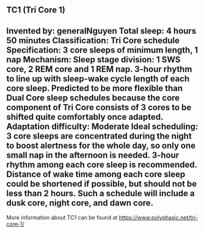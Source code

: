 TC1 (Tri Core 1)
-----------------------------------------------
**Invented by**: generalNguyen
**Total sleep**: 4 hours 50 minutes
**Classification**: Tri Core schedule
**Specification**: 3 core sleeps of minimum length, 1 nap
**Mechanism**: Sleep stage division: 1 SWS core, 2 REM core and 1 REM nap. 3-hour rhythm to line up with sleep-wake cycle length of each core sleep. Predicted to be more flexible than Dual Core sleep schedules because the core component of Tri Core consists of 3 cores to be shifted quite comfortably once adapted. 
**Adaptation difficulty**: Moderate
**Ideal scheduling**: 3 core sleeps are concentrated during the night to boost alertness for the whole day, so only one small nap in the afternoon is needed. 3-hour rhythm among each core sleep is recommended. Distance of wake time among each core sleep could be shortened if possible, but should not be less than 2 hours. Such a schedule will include a dusk core, night core, and dawn core.
-----------------------------------------------
More information about TC1 can be found at <https://www.polyphasic.net/tri-core-1/>